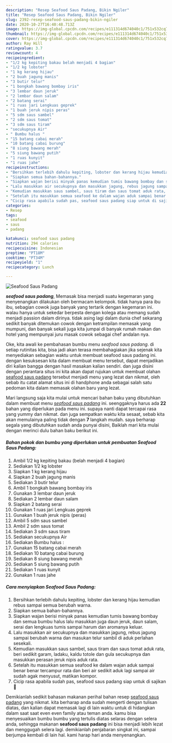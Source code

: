 ```yaml
---
description: "Resep Seafood Saus Padang, Bikin Ngiler"
title: "Resep Seafood Saus Padang, Bikin Ngiler"
slug: 2392-resep-seafood-saus-padang-bikin-ngiler
date: 2020-10-27T16:40:48.713Z
image: https://img-global.cpcdn.com/recipes/e111314d674040c1/751x532cq70/seafood-saus-padang-foto-resep-utama.jpg
thumbnail: https://img-global.cpcdn.com/recipes/e111314d674040c1/751x532cq70/seafood-saus-padang-foto-resep-utama.jpg
cover: https://img-global.cpcdn.com/recipes/e111314d674040c1/751x532cq70/seafood-saus-padang-foto-resep-utama.jpg
author: Ray Hill
ratingvalue: 3.7
reviewcount: 4
recipeingredient:
- "1/2 kg kepiting bakau belah menjadi 4 bagian"
- "1/2 kg lobster"
- "1 kg kerang hijau"
- "2 buah jagung manis"
- "3 butir telur"
- "1 bongkah bawang bombay iris"
- "3 lembar daun jeruk"
- "2 lembar daun salam"
- "2 batang serai"
- "1 ruas jari Lengkuas geprek"
- "1 buah jeruk nipis peras"
- "5 sdm saus sambel"
- "2 sdm saus tomat"
- "3 sdm saus tiram"
- "secukupnya Air"
- " Bumbu halus "
- "15 batang cabai merah"
- "10 batang cabai burung"
- "8 siung bawang merah"
- "5 siung bawang putih"
- "1 ruas kunyit"
- "1 ruas jahe"
recipeinstructions:
- "Bersihkan terlebih dahulu kepiting, lobster dan kerang hijau kemudian rebus sampai semua berubah warna."
- "Siapkan semua bahan-bahannya."
- "Siapkan wajan berisi minyak panas kemudian tumis bawang bombay dan semua bumbu halus lalu masukkan juga daun jeruk, daun salam, serai dan lengkuas tumis sampai harum dan aromanya keluar."
- "Lalu masukkan air secukupnya dan masukkan jagung, rebus jagung sampai berubah warna dan masukan telur sambil di aduk perlahan sesekali."
- "Kemudian masukkan saus sambel, saus tiram dan saus tomat aduk rata, beri sedikit garam, ladaku, kaldu totole dan gula secukupnya dan masukkan perasan jeruk nipis aduk rata."
- "Setelah itu masukkan semua seafood ke dalam wajan aduk sampai benar benar tercampur rata dan beri air sedikit aduk lagi sampai air sudah agak menyusut, matikan kompor."
- "Cicip rasa apabila sudah pas, seafood saus padang siap untuk di sajikan 🤤"
categories:
- Resep
tags:
- seafood
- saus
- padang

katakunci: seafood saus padang 
nutrition: 294 calories
recipecuisine: Indonesian
preptime: "PT18M"
cooktime: "PT34M"
recipeyield: "1"
recipecategory: Lunch

---
```



![Seafood Saus Padang](https://img-global.cpcdn.com/recipes/e111314d674040c1/751x532cq70/seafood-saus-padang-foto-resep-utama.jpg)

<b><i>seafood saus padang</i></b>, Memasak bisa menjadi suatu kegemaran yang menyenangkan dilakukan oleh bermacam kelompok. tidak hanya para ibu ibu, sebagian cowok juga banyak yang tertarik dengan kegemaran ini. walau hanya untuk sekedar berpesta dengan kolega atau memang sudah menjadi passion dalam dirinya. tidak asing lagi dalam dunia chef sekarang sedikit banyak ditemukan cowok dengan ketrampilan memasak yang mumpuni, dan banyak sekali juga kita jumpai di banyak rumah makan dan hotel yang mempunyai juru masak cowok sebagai chef andalan nya.



Oke, kita awali ke pembahasan bumbu menu <i>seafood saus padang</i>. di setiap rutinitas kita, bisa jadi akan terasa membahagiakan jika sejenak kita menyediakan sebagian waktu untuk membuat seafood saus padang ini. dengan kesuksesan kita dalam membuat menu tersebut, dapat menjadikan diri kalian bangga dengan hasil masakan kalian sendiri. dan juga disini dengan perantara situs ini kita akan dapat rujukan untuk membuat olahan <u>seafood saus padang</u> tersebut menjadi menu yang lezat dan nikmat, oleh sebab itu catat alamat situs ini di handphone anda sebagai salah satu pedoman kita dalam memasak olahan baru yang lezat.


Mari langsung saja kita mulai untuk mencari bahan baku yang dibutuhkan dalam membuat menu <u><i>seafood saus padang</i></u> ini. seenggaknya harus ada <b>22</b> bahan yang diperlukan pada menu ini. supaya nanti dapat tercapai rasa yang yummy dan nikmat. dan juga sempatkan waktu kita sesaat, sebab kita akan memulainya paling tidak dengan <b>7</b> langkah mudah. saya berharap segala yang dibutuhkan sudah anda punyai disini, Baiklah mari kita mulai dengan merinci dulu bahan baku berikut ini.

<!--inarticleads1-->

##### Bahan pokok dan bumbu yang diperlukan untuk pembuatan Seafood Saus Padang:

1. Ambil 1/2 kg kepiting bakau (belah menjadi 4 bagian)
1. Sediakan 1/2 kg lobster
1. Siapkan 1 kg kerang hijau
1. Siapkan 2 buah jagung manis
1. Sediakan 3 butir telur
1. Ambil 1 bongkah bawang bombay iris
1. Gunakan 3 lembar daun jeruk
1. Sediakan 2 lembar daun salam
1. Siapkan 2 batang serai
1. Gunakan 1 ruas jari Lengkuas geprek
1. Gunakan 1 buah jeruk nipis (peras)
1. Ambil 5 sdm saus sambel
1. Ambil 2 sdm saus tomat
1. Sediakan 3 sdm saus tiram
1. Sediakan secukupnya Air
1. Sediakan  Bumbu halus :
1. Gunakan 15 batang cabai merah
1. Sediakan 10 batang cabai burung
1. Sediakan 8 siung bawang merah
1. Sediakan 5 siung bawang putih
1. Sediakan 1 ruas kunyit
1. Gunakan 1 ruas jahe




<!--inarticleads2-->

##### Cara menyiapkan Seafood Saus Padang:

1. Bersihkan terlebih dahulu kepiting, lobster dan kerang hijau kemudian rebus sampai semua berubah warna.
1. Siapkan semua bahan-bahannya.
1. Siapkan wajan berisi minyak panas kemudian tumis bawang bombay dan semua bumbu halus lalu masukkan juga daun jeruk, daun salam, serai dan lengkuas tumis sampai harum dan aromanya keluar.
1. Lalu masukkan air secukupnya dan masukkan jagung, rebus jagung sampai berubah warna dan masukan telur sambil di aduk perlahan sesekali.
1. Kemudian masukkan saus sambel, saus tiram dan saus tomat aduk rata, beri sedikit garam, ladaku, kaldu totole dan gula secukupnya dan masukkan perasan jeruk nipis aduk rata.
1. Setelah itu masukkan semua seafood ke dalam wajan aduk sampai benar benar tercampur rata dan beri air sedikit aduk lagi sampai air sudah agak menyusut, matikan kompor.
1. Cicip rasa apabila sudah pas, seafood saus padang siap untuk di sajikan 🤤




Demikianlah sedikit bahasan makanan perihal bahan resep <u>seafood saus padang</u> yang nikmat. kita berharap anda sudah mengerti dengan tulisan diatas, dan kalian dapat memasak lagi di lain waktu untuk di hidangkan dalam saat saat even even family atau teman anda. kamu bisa menyesuaikan bumbu bumbu yang tertulis diatas selaras dengan selera anda, sehingga makanan <b>seafood saus padang</b> ini bisa menjadi lebih lezat dan menggugah selera lagi. demikianlah penjabaran singkat ini, sampai berjumpa kembali di lain hal. kami harap hari anda menyenangkan.
